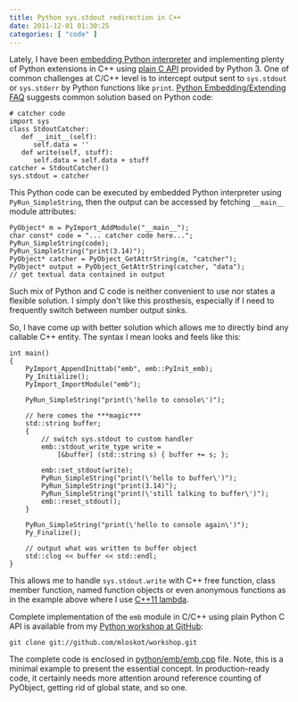 ```yaml
---
title: Python sys.stdout redirection in C++
date: 2011-12-01 01:30:25
categories: [ "code" ]
---
```


Lately, I have been [embedding Python interpreter](http://docs.python.org/py3k/extending/embedding.html) and implementing plenty of Python extensions in C++ using [plain C API](http://docs.python.org/py3k/c-api/index.html) provided by Python 3. One of common challenges at C/C++ level is to intercept output sent to `sys.stdout` or `sys.stderr` by Python functions like `print`. [Python Embedding/Extending FAQ](http://docs.python.org/py3k/faq/extending.html) suggests common solution based on Python code:


```
# catcher code
import sys
class StdoutCatcher:
   def __init__(self):
      self.data = ''
   def write(self, stuff):
      self.data = self.data + stuff
catcher = StdoutCatcher()
sys.stdout = catcher
```


This Python code can be executed by embedded Python interpreter using `PyRun_SimpleString`, then the output can be accessed by fetching `__main__` module attributes:


```
PyObject* m = PyImport_AddModule("__main__");
char const* code = "... catcher code here...";
PyRun_SimpleString(code);
PyRun_SimpleString("print(3.14)");
PyObject* catcher = PyObject_GetAttrString(m, "catcher");
PyObject* output = PyObject_GetAttrString(catcher, "data");
// get textual data contained in output
```


Such mix of Python and C code is neither convenient to use nor states a flexible solution. I simply don't like this prosthesis, especially if I need to frequently switch between number output sinks.


So, I have come up with better solution which allows me to directly bind any callable C++ entity. The syntax I mean looks and feels like this:


```
int main()
{
    PyImport_AppendInittab("emb", emb::PyInit_emb);
    Py_Initialize();
    PyImport_ImportModule("emb");

    PyRun_SimpleString("print(\'hello to console\')");

    // here comes the ***magic***
    std::string buffer;
    {
        // switch sys.stdout to custom handler
        emb::stdout_write_type write =
            [&buffer] (std::string s) { buffer += s; };

        emb::set_stdout(write);
        PyRun_SimpleString("print(\'hello to buffer\')");
        PyRun_SimpleString("print(3.14)");
        PyRun_SimpleString("print(\'still talking to buffer\')");
        emb::reset_stdout();
    }

    PyRun_SimpleString("print(\'hello to console again\')");
    Py_Finalize();

    // output what was written to buffer object
    std::clog << buffer << std::endl;
}
```


This allows me to handle `sys.stdout.write` with C++ free function, class member function, named function objects or even anonymous functions as in the example above where I use [C++11 lambda](http://en.wikipedia.org/wiki/C%2B%2B11).


Complete implementation of the `emb` module in C/C++ using plain Python C API is available from my [Python workshop at GitHub](https://github.com/mloskot/workshop/tree/master/python):


```
git clone git://github.com/mloskot/workshop.git
```


The complete code is enclosed in [python/emb/emb.cpp](https://github.com/mloskot/workshop/blob/master/python/emb/emb.cpp) file. Note, this is a minimal example to present the essential concept. In production-ready code, it certainly needs more attention around reference counting of PyObject, getting rid of global state, and so one.
